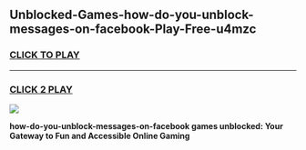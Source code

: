 
## Unblocked-Games-how-do-you-unblock-messages-on-facebook-Play-Free-u4mzc
<h3>
<a href="https://premium76.site?title=how-do-you-unblock-messages-on-facebook&ref=21A">CLICK TO PLAY</a></h3>
<hr>

<h3>
<a href="https://premium76.site?title=how-do-you-unblock-messages-on-facebook&ref=21A">CLICK 2 PLAY</a>
  
</h3>

<a href="https://premium76.site?title=how-do-you-unblock-messages-on-facebook&ref=21A"><img src="https://clearcache.store/games.png"></a>


**how-do-you-unblock-messages-on-facebook games unblocked: Your Gateway to Fun and Accessible Online Gaming**

